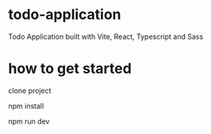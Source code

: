# todo-application

Todo Application built with Vite, React, Typescript and Sass

# how to get started

clone project

npm install

npm run dev
